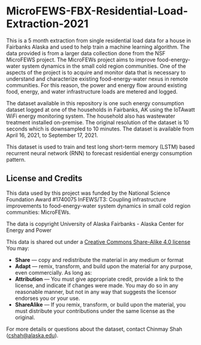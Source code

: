 # MicroFEWS-FBX-Residential-Load-Extraction-2021

This is a 5 month extraction from single residential load data for a house in Fairbanks Alaska and used to help train a machine learning algorithm. The data provided is from a larger data collection done from the NSF MicroFEWS project.  The MicroFEWs project aims to improve food-energy-water system dynamics in the small cold region communities. One of the aspects of the project is to acquire and monitor data that is necessary to understand and characterize existing food-energy-water nexus in remote communities. For this reason, the power and energy flow around existing food, energy, and water infrastructure loads are metered and logged.

The dataset available in this repository is one such energy consumption dataset logged at one of the households in Fairbanks, AK using the IoTAwatt WiFi energy monitoring system. The household also has wastewater treatment installed on-premise. The original resolution of the dataset is 10 seconds which is downsampled to 10 minutes. The dataset is available from April 16, 2021, to September 17, 2021.

This dataset is used to train and test long short-term memory (LSTM) based recurrent neural network (RNN) to forecast residential energy consumption pattern.

## License and Credits

This data used by this project was funded by the National Science Foundation Award #1740075 InFEWS/T3: Coupling infrastructure improvements to food-energy-water system dynamics in small cold region communities: MicroFEWs.

The data is copyright University of Alaska Fairbanks - Alaska Center for Energy and Power

This data is shared out under a [Creative Commons Share-Alike 4.0 license](https://creativecommons.org/licenses/by-sa/4.0/)
You may: 
* **Share** — copy and redistribute the material in any medium or format
* **Adapt** — remix, transform, and build upon the material for any purpose, even commercially.
As long as:
* **Attribution** — You must give appropriate credit, provide a link to the license, and indicate if changes were made. You may do so in any reasonable manner, but not in any way that suggests the licensor endorses you or your use.
* **ShareAlike** — If you remix, transform, or build upon the material, you must distribute your contributions under the same license as the original.

For more details or questions about the dataset, contact Chinmay Shah (cshah@alaska.edu).
